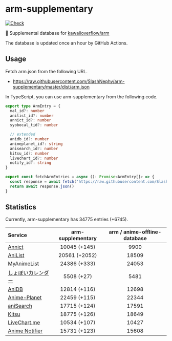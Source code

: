 # arm-supplementary

[![Check](https://github.com/SlashNephy/arm-supplementary/actions/workflows/check-node.yml/badge.svg)](https://github.com/SlashNephy/arm-supplementary/actions/workflows/check-node.yml)

💊 Supplemental database for [kawaiioverflow/arm](https://github.com/kawaiioverflow/arm)

The database is updated once an hour by GitHub Actions.

## Usage

Fetch arm.json from the following URL.

- https://raw.githubusercontent.com/SlashNephy/arm-supplementary/master/dist/arm.json

In TypeScript, you can use arm-supplementary from the following code.

```TypeScript
export type ArmEntry = {
  mal_id?: number
  anilist_id?: number
  annict_id?: number
  syobocal_tid?: number

  // extended
  anidb_id?: number
  animeplanet_id?: string
  anisearch_id?: number
  kitsu_id?: number
  livechart_id?: number
  notify_id?: string
}

export const fetchArmEntries = async (): Promise<ArmEntry[]> => {
  const response = await fetch('https://raw.githubusercontent.com/SlashNephy/arm-supplementary/master/dist/arm.json')
  return await response.json()
}
```

## Statistics

Currently, arm-supplementary has 34775 entries (+6745).

| Service                                     | arm-supplementary | arm / anime-offline-database |
| :------------------------------------------ | :---------------: | :--------------------------: |
| [Annict](https://annict.com)                |   10045 (+145)    |             9900             |
| [AniList](https://anilist.co)               |   20561 (+2052)   |            18509             |
| [MyAnimeList](https://myanimelist.net)      |   24386 (+333)    |            24053             |
| [しょぼいカレンダー](https://cal.syoboi.jp) |    5508 (+27)     |             5481             |
| [AniDB](https://anidb.net)                  |   12814 (+116)    |            12698             |
| [Anime-Planet](https://anime-planet.com)    |   22459 (+115)    |            22344             |
| [aniSearch](https://anisearch.com)          |   17715 (+124)    |            17591             |
| [Kitsu](https://kitsu.io)                   |   18775 (+126)    |            18649             |
| [LiveChart.me](https://livechart.me)        |   10534 (+107)    |            10427             |
| [Anime Notifier](https://notify.moe)        |   15731 (+123)    |            15608             |
